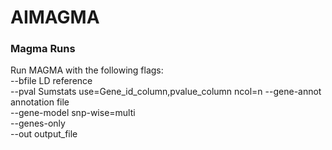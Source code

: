 # AIMAGMA
### Magma Runs
Run MAGMA with the following flags:    
--bfile LD reference   
--pval Sumstats use=Gene_id_column,pvalue_column ncol=n 
--gene-annot annotation file  
--gene-model snp-wise=multi  
--genes-only  
--out output_file  
